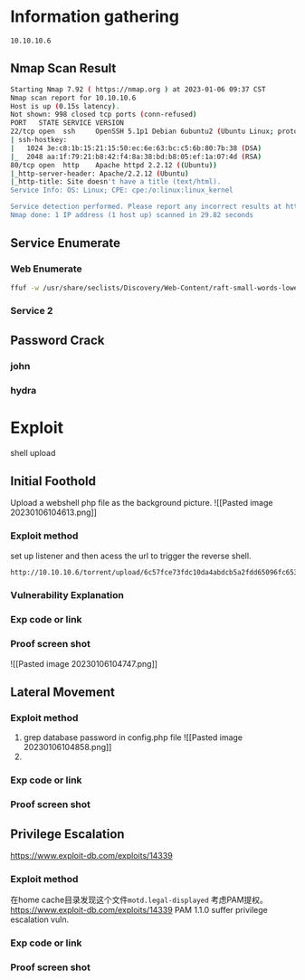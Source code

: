 # Information gathering
`10.10.10.6`
## Nmap Scan Result

``` bash
Starting Nmap 7.92 ( https://nmap.org ) at 2023-01-06 09:37 CST
Nmap scan report for 10.10.10.6
Host is up (0.15s latency).
Not shown: 998 closed tcp ports (conn-refused)
PORT   STATE SERVICE VERSION
22/tcp open  ssh     OpenSSH 5.1p1 Debian 6ubuntu2 (Ubuntu Linux; protocol 2.0)
| ssh-hostkey: 
|   1024 3e:c8:1b:15:21:15:50:ec:6e:63:bc:c5:6b:80:7b:38 (DSA)
|_  2048 aa:1f:79:21:b8:42:f4:8a:38:bd:b8:05:ef:1a:07:4d (RSA)
80/tcp open  http    Apache httpd 2.2.12 ((Ubuntu))
|_http-server-header: Apache/2.2.12 (Ubuntu)
|_http-title: Site doesn't have a title (text/html).
Service Info: OS: Linux; CPE: cpe:/o:linux:linux_kernel

Service detection performed. Please report any incorrect results at https://nmap.org/submit/ .
Nmap done: 1 IP address (1 host up) scanned in 29.82 seconds
```

## Service Enumerate


### Web Enumerate

```bash
ffuf -w /usr/share/seclists/Discovery/Web-Content/raft-small-words-lowercase.txt  -u http://10.10.10.6/FUZZ
```



### Service 2


## Password Crack
### john

### hydra


# Exploit
shell upload
## Initial Foothold
Upload a webshell php file as the background picture.
![[Pasted image 20230106104613.png]]
### Exploit method
set up listener and then acess the url to trigger the reverse shell.
```bash
http://10.10.10.6/torrent/upload/6c57fce73fdc10da4abdcb5a2fdd65096fc653e9.php?cmd=whoami
```

### Vulnerability Explanation

### Exp code or link

### Proof screen shot

![[Pasted image 20230106104747.png]]

## Lateral Movement

### Exploit method

1. grep database password in config.php file
![[Pasted image 20230106104858.png]]
2. 
### Exp code or link

### Proof screen shot


## Privilege Escalation

https://www.exploit-db.com/exploits/14339

### Exploit method
在home cache目录发现这个文件`motd.legal-displayed`
考虑PAM提权。
https://www.exploit-db.com/exploits/14339
PAM 1.1.0 suffer privilege escalation vuln.
### Exp code or link

### Proof screen shot